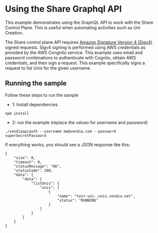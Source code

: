 # Using the Share Graphql API
This example demonstrates using the GraphQL API to work with the Share Control Plane. This is useful when automating activities such as Uni Creation.

The Share control plane API requires [Amazon Signature Version 4 (Sigv4)](https://docs.aws.amazon.com/general/latest/gr/signature-version-4.html) signed requests. Sigv4 signing is performed using AWS credentials as provided by the AWS Congnito service. This example uses email and password combinations to authenticate with Cognito, obtain AWS credentials, and then sign a request. This example specifically signs a request to list Unis for the given username.

## Running the sample  

Follow these steps to run the sample

*   1: Install dependencies
```
npm install
```

*   2: run the example (replace the values for username and password)
```
./vendiaapiauth --username me@vendia.com --password superSecretPassword
```

If everything works, you should see a JSON response like this:
```
{
    "size": 0,
    "timeout": 0,
    "statusMessage": "OK",
    "statusCode": 200,
    "data": {
        "data": {
            "listUnis": {
                "unis": [
                    {
                        "name": "test-uni-.unis.vendia.net",
                        "status": "RUNNING"
                    }
                ]
            }
        }
    }
}
```
